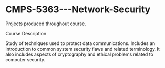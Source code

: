 # CMPS-5363---Network-Security
Projects produced throughout course. 

Course Description

Study of techniques used to protect data communications. Includes an introduction to common
system security flaws and related terminology. It also includes aspects of cryptography and
ethical problems related to computer security.
